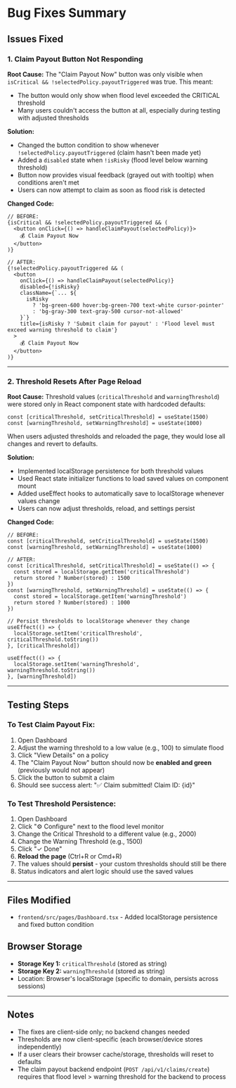 # Bug Fixes Summary

## Issues Fixed

### 1. **Claim Payout Button Not Responding**

**Root Cause:**
The "Claim Payout Now" button was only visible when `isCritical && !selectedPolicy.payoutTriggered` was true. This meant:
- The button would only show when flood level exceeded the CRITICAL threshold
- Many users couldn't access the button at all, especially during testing with adjusted thresholds

**Solution:**
- Changed the button condition to show whenever `!selectedPolicy.payoutTriggered` (claim hasn't been made yet)
- Added a `disabled` state when `!isRisky` (flood level below warning threshold)
- Button now provides visual feedback (grayed out with tooltip) when conditions aren't met
- Users can now attempt to claim as soon as flood risk is detected

**Changed Code:**
```tsx
// BEFORE:
{isCritical && !selectedPolicy.payoutTriggered && (
  <button onClick={() => handleClaimPayout(selectedPolicy)}>
    💰 Claim Payout Now
  </button>
)}

// AFTER:
{!selectedPolicy.payoutTriggered && (
  <button
    onClick={() => handleClaimPayout(selectedPolicy)}
    disabled={!isRisky}
    className={`... ${
      isRisky
        ? 'bg-green-600 hover:bg-green-700 text-white cursor-pointer'
        : 'bg-gray-300 text-gray-500 cursor-not-allowed'
    }`}
    title={isRisky ? 'Submit claim for payout' : 'Flood level must exceed warning threshold to claim'}
  >
    💰 Claim Payout Now
  </button>
)}
```

---

### 2. **Threshold Resets After Page Reload**

**Root Cause:**
Threshold values (`criticalThreshold` and `warningThreshold`) were stored only in React component state with hardcoded defaults:
```tsx
const [criticalThreshold, setCriticalThreshold] = useState(1500)
const [warningThreshold, setWarningThreshold] = useState(1000)
```
When users adjusted thresholds and reloaded the page, they would lose all changes and revert to defaults.

**Solution:**
- Implemented localStorage persistence for both threshold values
- Used React state initializer functions to load saved values on component mount
- Added useEffect hooks to automatically save to localStorage whenever values change
- Users can now adjust thresholds, reload, and settings persist

**Changed Code:**
```tsx
// BEFORE:
const [criticalThreshold, setCriticalThreshold] = useState(1500)
const [warningThreshold, setWarningThreshold] = useState(1000)

// AFTER:
const [criticalThreshold, setCriticalThreshold] = useState(() => {
  const stored = localStorage.getItem('criticalThreshold')
  return stored ? Number(stored) : 1500
})
const [warningThreshold, setWarningThreshold] = useState(() => {
  const stored = localStorage.getItem('warningThreshold')
  return stored ? Number(stored) : 1000
})

// Persist thresholds to localStorage whenever they change
useEffect(() => {
  localStorage.setItem('criticalThreshold', criticalThreshold.toString())
}, [criticalThreshold])

useEffect(() => {
  localStorage.setItem('warningThreshold', warningThreshold.toString())
}, [warningThreshold])
```

---

## Testing Steps

### To Test Claim Payout Fix:
1. Open Dashboard
2. Adjust the warning threshold to a low value (e.g., 100) to simulate flood
3. Click "View Details" on a policy
4. The "Claim Payout Now" button should now be **enabled and green** (previously would not appear)
5. Click the button to submit a claim
6. Should see success alert: "✅ Claim submitted! Claim ID: {id}"

### To Test Threshold Persistence:
1. Open Dashboard
2. Click "⚙️ Configure" next to the flood level monitor
3. Change the Critical Threshold to a different value (e.g., 2000)
4. Change the Warning Threshold (e.g., 1500)
5. Click "✓ Done"
6. **Reload the page** (Ctrl+R or Cmd+R)
7. The values should **persist** - your custom thresholds should still be there
8. Status indicators and alert logic should use the saved values

---

## Files Modified
- `frontend/src/pages/Dashboard.tsx` - Added localStorage persistence and fixed button condition

## Browser Storage
- **Storage Key 1:** `criticalThreshold` (stored as string)
- **Storage Key 2:** `warningThreshold` (stored as string)
- Location: Browser's localStorage (specific to domain, persists across sessions)

---

## Notes
- The fixes are client-side only; no backend changes needed
- Thresholds are now client-specific (each browser/device stores independently)
- If a user clears their browser cache/storage, thresholds will reset to defaults
- The claim payout backend endpoint (`POST /api/v1/claims/create`) requires that flood level > warning threshold for the backend to process
